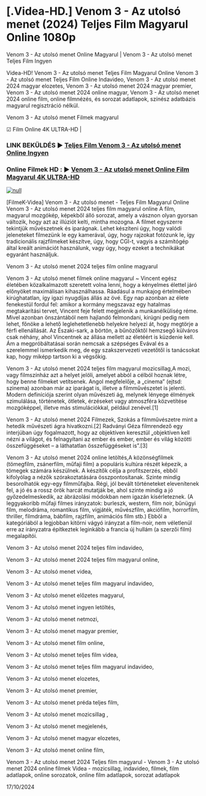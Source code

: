 # [.Videa-HD.] Venom 3 - Az utolsó menet (2024) Teljes Film Magyarul Online 1080p

Venom 3 - Az utolsó menet Online Magyarul | Venom 3 - Az utolsó menet Teljes Film Ingyen

Videa-HD! Venom 3 - Az utolsó menet Teljes Film Magyarul Online Venom 3 - Az utolsó menet Teljes Film Online Indavideo, Venom 3 - Az utolsó menet 2024 magyar elozetes, Venom 3 - Az utolsó menet 2024 magyar premier, Venom 3 - Az utolsó menet 2024 online magyar, Venom 3 - Az utolsó menet 2024 online film, online filmnézés, és sorozat adatlapok, színész adatbázis magyarul regisztráció nélkül.

Venom 3 - Az utolsó menet Filmek magyarul

☑ Film Online 4K ULTRA-HD |

### LINK BEKÜLDÉS ▶️ [Teljes Film Venom 3 - Az utolsó menet Online Ingyen](https://t.co/aYmcZUibu0)

### Online Filmek HD : ▶️ [Venom 3 - Az utolsó menet Online Film Magyarul 4K ULTRA-HD](https://t.co/aYmcZUibu0)

[![null](https://static.wixstatic.com/media/855a25_043b5abeb4ae4d35ac003198e7fe56ed~mv2.gif)](https://t.co/aYmcZUibu0)

[FilmeK-Videa] Venom 3 - Az utolsó menet - Teljes Film Magyarul Online Venom 3 - Az utolsó menet 2024 teljes film magyarul online A film, magyarul mozgókép, képekből álló sorozat, amely a vásznon olyan gyorsan változik, hogy azt az illúziót kelti, mintha mozogna. A filmet egyszerre tekintjük művészetnek és iparágnak. Lehet készíteni úgy, hogy valódi jeleneteket filmezünk le egy kamerával, úgy, hogy rajzokat fotózunk le, így tradicionális rajzfilmeket készítve, úgy, hogy CGI-t, vagyis a számítógép által kreált animációt használunk, vagy úgy, hogy ezeket a technikákat egyaránt használjuk.

Venom 3 - Az utolsó menet 2024 teljes film online magyarul

Venom 3 - Az utolsó menet filmek online magyarul ~ Vincent egész életében közalkalmazott szeretett volna lenni, hogy a kényelmes élettel járó előnyöket maximálisan kihasználhassa. Ráadásul a munkajog értelmében kirúghatatlan, így igazi nyugdíjas állás az övé. Egy nap azonban az élete fenekestül fordul fel: amikor a kormány megszavaz egy hatalmas megtakarítási tervet, Vincent feje felett megjelenik a munkanélküliség réme. Mivel azonban önszántából nem hajlandó felmondani, kirúgni pedig nem lehet, főnöke a lehető leglehetetlenebb helyekre helyezi át, hogy megtörje a férfi ellenállását. Az Északi-sark, a börtön, a bűnözőktől hemzsegő külváros csak néhány, ahol Vincentnek az állása mellett az életéért is küzdenie kell. Ám a megpróbáltatásai során nemcsak a szépséges Evával és a szerelemmel ismerkedik meg, de egy szakszervezeti vezetőtől is tanácsokat kap, hogy miképp tartson ki a végsőkig.

Venom 3 - Az utolsó menet 2024 teljes film magyarul mozicsillag,A mozi, vagy filmszínház azt a helyet jelöli, amelyet abból a célból hoznak létre, hogy benne filmeket vetítsenek. Angol megfelelője, a „cinema” (ejtsd: szinema) azonban már az iparágat is, illetve a filmművészetet is jelenti. Modern definíciója szerint olyan művészeti ág, melynek lényege élmények szimulálása, történetek, ötletek, érzéseket vagy atmoszféra közvetítése mozgóképpel, illetve más stimulációkkal, például zenével.[1]

Venom 3 - Az utolsó menet 2024 Filmezek, Szokás a filmművészetre mint a hetedik művészeti ágra hivatkozni.[2] Radványi Géza filmrendező egy interjúban úgy fogalmazott, hogy az objektíven keresztül „objektíven kell nézni a világot, és felnagyítani az ember és ember, ember és világ közötti összefüggéseket – a láthatatlan összefüggéseket is”.[3]

Venom 3 - Az utolsó menet 2024 online letöltés,A közönségfilmek (tömegfilm, zsánerfilm, műfaji film) a populáris kultúra részét képezik, a tömegek számára készülnek. A készítők célja a profitszerzés, ebből kifolyólag a nézők szórakoztatására összpontosítanak. Szinte mindig besorolhatók egy-egy filmműfajba. Régi, jól bevált történeteket elevenítenek fel, a jó és a rossz örök harcát mutatják be, ahol szinte mindig a jó győzedelmeskedik, az ábrázolási módokban nem igazán kísérleteznek. (A leggyakoribb műfaji filmes irányzatok: burleszk, western, film noir, bűnügyi film, melodráma, romantikus film, vígjáték, művészfilm, akciófilm, horrorfilm, thriller, filmdráma, bábfilm, rajzfilm, animációs film stb.) Ebből a kategóriából a legjobban kitörni vágyó irányzat a film-noir, nem véletlenül erre az irányzatra építkeztek leginkább a francia új hullám (a szerzői film) megalapítói.

Venom 3 - Az utolsó menet 2024 teljes film indavideo,

Venom 3 - Az utolsó menet 2024 teljes film magyarul online,

Venom 3 - Az utolsó menet videa,

Venom 3 - Az utolsó menet teljes film magyarul indavideo,

Venom 3 - Az utolsó menet előzetes magyarul,

Venom 3 - Az utolsó menet ingyen letöltés,

Venom 3 - Az utolsó menet netmozi,

Venom 3 - Az utolsó menet magyar premier,

Venom 3 - Az utolsó menet film online,

Venom 3 - Az utolsó menet teljes film videa,

Venom 3 - Az utolsó menet teljes film magyarul indavideo,

Venom 3 - Az utolsó menet elozetes,

Venom 3 - Az utolsó menet premier,

Venom 3 - Az utolsó menet préda teljes film,

Venom 3 - Az utolsó menet mozicsillag ,

Venom 3 - Az utolsó menet megjelenés,

Venom 3 - Az utolsó menet magyar elozetes,

Venom 3 - Az utolsó menet online film,

Venom 3 - Az utolsó menet 2024 Teljes film magyarul - Venom 3 - Az utolsó menet 2024 online filmek Videa - mozicsillag, indavideo, filmek, film adatlapok, online sorozatok, online film adatlapok, sorozat adatlapok

17/10/2024
